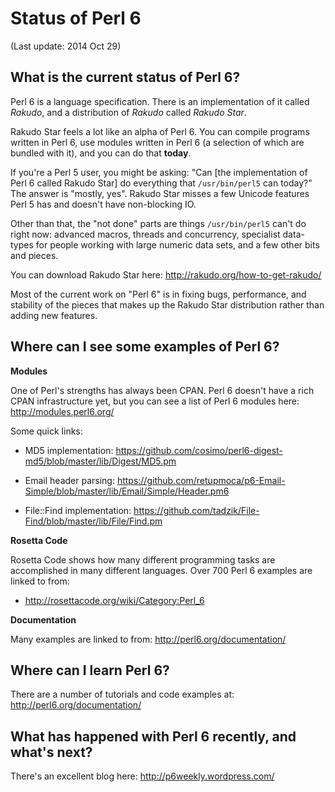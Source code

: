 Status of Perl 6
================

(Last update: 2014 Oct 29)

What is the current status of Perl 6?
-------------------------------------

Perl 6 is a language specification. There is an implementation of it called _Rakudo_,
and a distribution of _Rakudo_ called _Rakudo Star_.

Rakudo Star feels a lot like an alpha of Perl 6. You can compile programs written
in Perl 6, use modules written in Perl 6 (a selection of which are bundled with it),
and you can do that __today__.

If you're a Perl 5 user, you might be asking: "Can [the implementation of Perl 6 called
Rakudo Star] do everything that `/usr/bin/perl5` can today?" The answer is "mostly, yes".
Rakudo Star misses a few Unicode features Perl 5 has and doesn't have non-blocking IO.

Other than that, the "not done" parts are things `/usr/bin/perl5` can't do right now:
advanced macros, threads and concurrency, specialist data-types for people working with
large numeric data sets, and a few other bits and pieces.

You can download Rakudo Star here: http://rakudo.org/how-to-get-rakudo/

Most of the current work on "Perl 6" is in fixing bugs, performance, and stability of
the pieces that makes up the Rakudo Star distribution rather than adding new features.

Where can I see some examples of Perl 6?
----------------------------------------

__Modules__

One of Perl's strengths has always been CPAN. Perl 6 doesn't have a rich CPAN
infrastructure yet, but you can see a list of Perl 6 modules here: http://modules.perl6.org/

Some quick links:

  * MD5 implementation: https://github.com/cosimo/perl6-digest-md5/blob/master/lib/Digest/MD5.pm

  * Email header parsing: https://github.com/retupmoca/p6-Email-Simple/blob/master/lib/Email/Simple/Header.pm6

  * File::Find implementation: https://github.com/tadzik/File-Find/blob/master/lib/File/Find.pm

__Rosetta Code__

Rosetta Code shows how many different programming tasks are accomplished in many different
languages. Over 700 Perl 6 examples are linked to from:

  * http://rosettacode.org/wiki/Category:Perl_6

__Documentation__

Many examples are linked to from: http://perl6.org/documentation/

Where can I learn Perl 6?
-------------------------

There are a number of tutorials and code examples at: http://perl6.org/documentation/

What has happened with Perl 6 recently, and what's next?
--------------------------------------------------------

There's an excellent blog here: http://p6weekly.wordpress.com/
